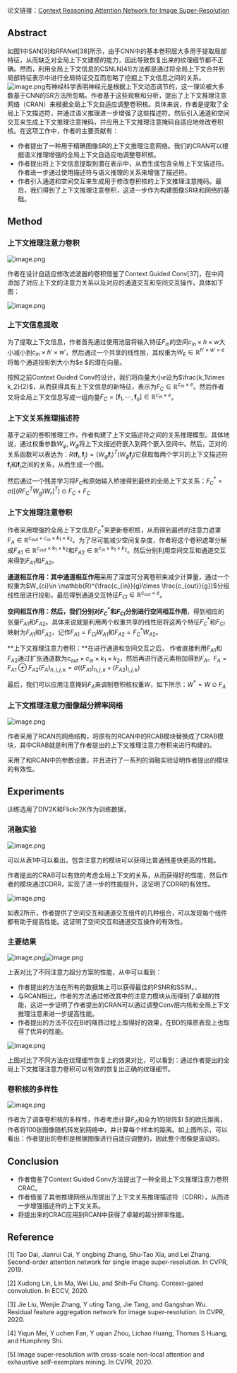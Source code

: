 论文链接：[Context Reasoning Attention Network for Image Super-Resolution](https://openaccess.thecvf.com/content/ICCV2021/papers/Zhang_Context_Reasoning_Attention_Network_for_Image_Super-Resolution_ICCV_2021_paper.pdf)
## Abstract
如图1中SAN[9]和RFANet[38]所示，由于CNN中的基本卷积层大多用于提取局部特征，从而缺乏对全局上下文建模的能力，因此导致恢复出来的纹理细节都不正确。然而，利用全局上下文信息的CSNLN[41]方法都是通过将全局上下文合并到局部特征表示中进行全局特征交互而忽略了挖掘上下文信息之间的关系。![image.png](https://img-blog.csdnimg.cn/img_convert/ebf43000e675333e6c893516697364e4.png)有神经科学表明神经元是根据上下文动态调节的，这一理论被大多数基于CNN的SR方法所忽略。作者基于这些观察和分析，提出了上下文推理注意网络（CRAN）来根据全局上下文自适应调整卷积核。具体来说，作者是提取了全局上下文描述符，并通过语义推理进一步增强了这些描述符。然后引入通道和空间交互来生成上下文推理注意掩码，并应用上下文推理注意掩码自适应地修改卷积核。在这项工作中，作者的主要贡献有：

- 作者提出了一种用于精确图像SR的上下文推理注意网络。我们的CRAN可以根据语义推理增强的全局上下文自适应地调整卷积核。
- 作者提出将上下文信息提取到潜在表示中，从而生成包含全局上下文描述符。作者进一步通过使用描述符与语义推理的关系来增强了描述符。
- 作者引入通道和空间交互来生成用于修改卷积核的上下文推理注意掩码。最后，我们得到了上下文推理注意卷积，这进一步作为构建图像SR块和网络的基础。



## Method

### 上下文推理注意力卷积

![image.png](https://img-blog.csdnimg.cn/img_convert/c8f6c995a602f431eab2825c8484bf62.png)

作者在设计自适应修改滤波器的卷积借鉴了Context Guided Conv[37]，在中间添加了对应上下文的注意力关系以及对应的通道交互和空间交互操作，具体如下图：

![image.png](https://img-blog.csdnimg.cn/img_convert/3315a286c1a86adf34a16c135c294afb.png)

### 上下文信息提取

为了提取上下文信息，作者首先通过使用池层将输入特征$F_{in}$的空间$c_{in}\times h \times w$大小减小到$c_{in}\times h' \times w'$，然后通过一个共享的线性层，其权重为$W_E \in \mathbb{R}^{h'\times w' \times e}$将每个通道投影到大小为$e
$的潜在向量。

按照之前Context Guided Conv的设计，我们将向量大小$e$设为$\frac{k_1\times k_2}{2}$，从而获得具有上下文信息的新特征，表示为$F_C\in \mathbb{R}^{c_{in}\times e}$。然后作者又将全局上下文信息写成一组向量$F_C=[\textbf{f}_1,\cdots, \textbf{f}_e] \in \mathbb{R}^{c_{in}\times e}$。

### 上下文关系推理描述符

基于之前的卷积推理工作，作者构建了上下文描述符之间的关系推理模型。具体地说，通过权重参数$W_{\varphi}, W_{\phi}$将上下文描述符嵌入到两个嵌入空间中。然后，正对的关系函数可以表达为：$R(\textbf{f}_i, \textbf{f}_j)=(W_{\varphi}\textbf{f}_i)^T(W_{\phi}\textbf{f}_j)$它获取每两个学习的上下文描述符$\textbf{f}_i$和$\textbf{f}_j$之间的关系，从而生成一个图。

然后通过一个残差学习将$F_C$和原始输入桥接得到最终的全局上下文关系：$F_C^* = \sigma([(R{F_C}^TW_g)W_r]^T)\odot F_C + F_C$

### 上下文推理注意卷积

作者采用增强的全局上下文信息$F_C^*$来更新卷积核，从而得到最终的注意力遮罩$F_A \in \mathbb{R}^{c_{out}\times c_{in} \times k_1 \times k_2}$。为了尽可能减少空间复杂度，作者将这个卷积遮罩分解成$F_{A1}\in \mathbb{R}^{c_{out}\times k_1 \times k_2}$和$F_{A2}\in \mathbb{R}^{c_{in}\times k_1 \times k_2}$。然后分别利用空间交互和通道交互来得到$F_{A1}$和$F_{A2}$。

**通道相互作用：**其中**通道相互作用**采用了深度可分离卷积来减少计算量，通过一个权重为$W_{ci}\in \mathbb{R}^{\frac{c_{in}}{g}\times \frac{c_{out}}{g}}$分组线性层进行投影。最后得到通道交互特征$F_{CI}\in \mathbb{R}^{c_{out}\times e}$。

**空间相互作用：**然后，我们分别对$F_C^*$和$F_{CI}$分别进行**空间相互作用**，得到相应的张量$F_{A1}$和$F_{A2}$。具体来说就是利用两个权重共享的线性层将这两个特征$F_C^*$和$F_{CI}$映射为$F_{A1}$和$F_{A2}$，记作$F_{A1} = F_{CI}W_{A1}$和$F_{A2} = F^*_{C}W_{A2}$。

**上下文推理注意力卷积：**在进行通道和空间交互之后， 作者直接利用$F_{A1}$和$F_{A2}$通过扩张通道数为$c_{out}\times c_{in} \times k_1 \times k_2$，然后再进行逐元素相加得到$F_A$。$F_A = F_{A1} \oplus F_{A2}$$(F_A)_{h,i,j,k} = \sigma((F_{A1})_{h,j,k}+(F_{A2})_{i,j,k})$​

最后，我们可以应用注意掩码$F_A$来调制卷积核权重$W$，如下所示：$W^* = W \odot F_A$

### 上下文推理注意力图像超分辨率网络

![image.png](https://img-blog.csdnimg.cn/img_convert/7693105f5c8e9993e266828bbbc3f118.png)

作者采用了RCAN的网络结构，将原有的RCAN中的RCAB模块替换成了CRAB模块，其中CRAB就是利用了作者提出的上下文推理注意力卷积来进行构建的。

采用了和RCAN中的参数设置，并且进行了一系列的消融实验证明作者提出的模块的有效性。

## Experiments

训练选用了DIV2K和Flickr2K作为训练数据，

### 消融实验

![image.png](https://img-blog.csdnimg.cn/img_convert/9e6833f1bfd8e91a0a31318fda905834.png)

可以从表1中可以看出，包含注意力的模块可以获得比普通残差快更高的性能。

作者提出的CRAB可以有效的考虑全局上下文的关系，从而获得好的性能，然后作者的模块通过CDRR，实现了进一步的性能提升，这证明了CDRR的有效性。

![image.png](https://img-blog.csdnimg.cn/img_convert/c2d4ac3d512b17cc29fac0e724657654.png)

如表2所示，作者提供了空间交互和通道交互组件的几种组合，可以发现每个组件都有助于提高性能。这证明了空间交互和通道交互操作的有效性。

### 主要结果

![image.png](https://img-blog.csdnimg.cn/img_convert/efb6cd57977f050959019d325b1a1e09.png)![image.png](https://img-blog.csdnimg.cn/img_convert/23cecba36e07286d3aaffac6375a35d4.png)

上表对比了不同注意力超分方案的性能，从中可以看到：

- 作者提出的方法在所有的数据集上可以获得最佳的PSNR和SSIM。、
- 与RCAN相比，作者的方法通过修改其中的注意力模块从而得到了卓越的性能，这进一步证明了作者提出的CRAN可以通过调整Conv层内核和全局上下文推理注意来进一步提高性能。
- 作者提出的方法不仅在BI的降质过程上取得好的效果，在BD的降质表现上也取得了优异的性能。

![image.png](https://img-blog.csdnimg.cn/img_convert/f5adad988c276d19078736f816b34948.png)

上图对比了不同方法在纹理细节恢复上的效果对比，可以看到：通过作者提出的全局上下文推理注意力卷积可以有效的恢复出正确的纹理细节。

### 卷积核的多样性

![image.png](https://img-blog.csdnimg.cn/img_convert/8880f1d0ecedf32696576d94ede31236.png)

作者为了调查卷积核的多样性，作者考虑计算$F_A$和全为1的矩阵$I
$的欧氏距离，作者将100张图像随机转发到网络中，并计算每个样本的距离。如上图所示，可以看出：作者提出的卷积是根据图像进行自适应调整的，因此整个图像是波动的。

## Conclusion

- 作者借鉴了Context Guided Conv方法提出了一种全局上下文推理注意力卷积CRAC。
- 作者借鉴了其他推理网络从而提出了上下文关系推理描述符（CDRR），从而进一步增强描述符的上下文关系。
- 将提出来的CRAC应用到RCAN中获得了卓越的超分辨率性能。



## Reference
[1] Tao Dai, Jianrui Cai, Y ongbing Zhang, Shu-Tao Xia, and Lei Zhang. Second-order attention network for single image super-resolution. In CVPR, 2019.

[2] Xudong Lin, Lin Ma, Wei Liu, and Shih-Fu Chang. Context-gated convolution. In ECCV, 2020.

[3] Jie Liu, Wenjie Zhang, Y uting Tang, Jie Tang, and Gangshan Wu. Residual feature aggregation network for image super-resolution. In CVPR, 2020.

[4] Yiqun Mei, Y uchen Fan, Y uqian Zhou, Lichao Huang, Thomas S Huang, and Humphrey Shi.  

[5] Image super-resolution with cross-scale non-local attention and exhaustive self-exemplars mining. In CVPR, 2020.
